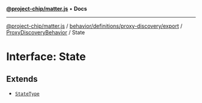 [**@project-chip/matter.js**](../../../../../../../README.md) • **Docs**

***

[@project-chip/matter.js](../../../../../../../modules.md) / [behavior/definitions/proxy-discovery/export](../../../README.md) / [ProxyDiscoveryBehavior](../README.md) / State

# Interface: State

## Extends

- [`StateType`](../../../-internal-/README.md#statetype)
